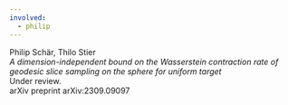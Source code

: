 ```yaml
---
involved:
  - philip
---
```


Philip Schär, Thilo Stier  
*A dimension-independent bound on the Wasserstein contraction rate of geodesic slice sampling on the sphere for uniform target*  
Under review.  
arXiv preprint arXiv:2309.09097

